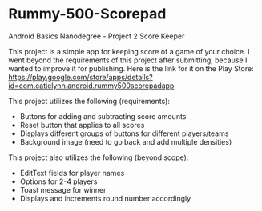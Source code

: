 # Rummy-500-Scorepad
Android Basics Nanodegree - Project 2 Score Keeper

This project is a simple app for keeping score of a game of your choice. I went beyond the requirements of this project after submitting, because I wanted to improve it for publishing. Here is the link for it on the Play Store: https://play.google.com/store/apps/details?id=com.catielynn.android.rummy500scorepadapp

This project utilizes the following (requirements):
- Buttons for adding and subtracting score amounts
- Reset button that applies to all scores
- Displays different groups of buttons for different players/teams
- Background image (need to go back and add multiple densities)

This project also utilizes the following (beyond scope):
- EditText fields for player names
- Options for 2-4 players
- Toast message for winner
- Displays and increments round number accordingly
